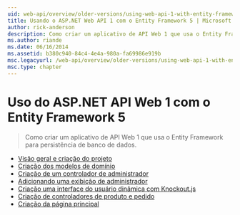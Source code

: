 ```yaml
---
uid: web-api/overview/older-versions/using-web-api-1-with-entity-framework-5/index
title: Usando o ASP.NET Web API 1 com o Entity Framework 5 | Microsoft Docs
author: rick-anderson
description: Como criar um aplicativo de API Web 1 que usa o Entity Framework para persistência de banco de dados.
ms.author: riande
ms.date: 06/16/2014
ms.assetid: b380c940-84c4-4e4a-980a-fa69986e919b
msc.legacyurl: /web-api/overview/older-versions/using-web-api-1-with-entity-framework-5
msc.type: chapter
---
```

<a name="using-aspnet-web-api-1-with-entity-framework-5"></a>Uso do ASP.NET API Web 1 com o Entity Framework 5
====================
> Como criar um aplicativo de API Web 1 que usa o Entity Framework para persistência de banco de dados.


- [Visão geral e criação do projeto](using-web-api-with-entity-framework-part-1.md)
- [Criação dos modelos de domínio](using-web-api-with-entity-framework-part-2.md)
- [Criação de um controlador de administrador](using-web-api-with-entity-framework-part-3.md)
- [Adicionando uma exibição de administrador](using-web-api-with-entity-framework-part-4.md)
- [Criação uma interface do usuário dinâmica com Knockout.js](using-web-api-with-entity-framework-part-5.md)
- [Criação de controladores de produto e pedido](using-web-api-with-entity-framework-part-6.md)
- [Criação da página principal](using-web-api-with-entity-framework-part-7.md)
